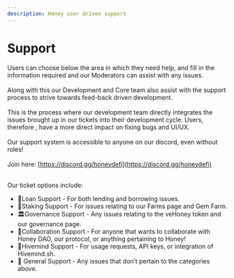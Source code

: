 ```yaml
---
description: Honey user driven support
---
```


# Support

Users can choose below the area in which they need help, and fill in the information required and our Moderators can assist with any issues. \
\
Along with this our Development and Core team also assist with the support process to strive towards feed-back driven development.\
\
This is the process where our development team directly integrates the issues brought up in our tickets into their development cycle. Users, therefore , have a more direct impact on fixing bugs and UI/UX. \
\
Our support system is accessible to anyone on our discord, even without roles!\
\
Join here: [https://discord.gg/honeydefi](https://discord.gg/honeydefi)

\
&#x20;Our ticket options include:

* 💸Loan Support - For both lending and borrowing issues.&#x20;
* 🥩Staking Support - For issues relating to our Farms page and Gem Farm.&#x20;
* 🏛️Governance Support - Any issues relating to the veHoney token and our governance page.
* 🤝Collaboration Support - For anyone that wants to collaborate with Honey DAO, our protocol, or anything pertaining to Honey!
* 🧠Hivemind Support - For usage requests, API keys, or integration of Hivemind.sh.&#x20;
* 📩 General Support - Any issues that don’t pertain to the categories above.&#x20;
